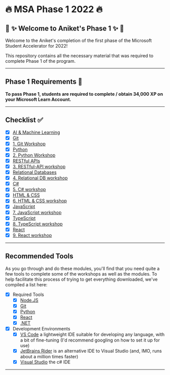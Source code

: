 # :fire: MSA Phase 1 2022 :fire:

## :tada: :sparkles: Welcome to Aniket's Phase 1 :sparkles: :tada:

Welcome to the Aniket's completion of the first phase of the Microsoft Student Accelerator for 2022!

This repository contains all the necessary material that was required to complete Phase 1 of the program.

---

## Phase 1 Requirements :pencil:

**To pass Phase 1, students are required to complete / obtain 34,000 XP on your Microsoft Learn Account.**

<insert screenshot of progress here>

---

## Checklist :white_check_mark:

- [x] [AI & Machine Learning](https://docs.microsoft.com/en-us/learn/paths/get-started-with-artificial-intelligence-on-azure/)
- [x] [Git](https://docs.microsoft.com/en-us/learn/modules/introduction-to-github/)
- [x] [1. Git Workshop](https://github.com/NZMSA/2022-Phase-1/tree/main/1.%20Git%20workshop)
- [x] [Python](https://docs.microsoft.com/en-us/learn/paths/beginner-python/)
- [x] [2. Python Workshop](https://github.com/NZMSA/2022-Phase-1/tree/main/2.%20Python%20workshop)
- [x] [RESTful APIs](https://docs.microsoft.com/en-us/learn/modules/build-web-api-minimal-api/)
- [x] [3. RESTful-API workshop](https://github.com/NZMSA/2022-Phase-1/tree/main/3.%20RESTful-API%20workshop)
- [x] [Relational Databases](https://docs.microsoft.com/en-us/learn/modules/explore-relational-data-offerings/)
- [x] [4. Relational DB workshop](https://github.com/NZMSA/2022-Phase-1/tree/main/4.%20Relational%20DB%20workshop)
- [x] [C#](https://docs.microsoft.com/en-us/learn/paths/csharp-first-steps/)
- [x] [5. C# workshop](https://github.com/NZMSA/2022-Phase-1/tree/main/5.%20C%23%20workshop)
- [x] [HTML & CSS](https://docs.microsoft.com/en-us/learn/modules/build-simple-website/)
- [x] [6. HTML & CSS workshop](https://github.com/NZMSA/2022-Phase-1/tree/main/6.%20HTML%2BCSS%20workshop)
- [x] [JavaScript](https://docs.microsoft.com/en-us/learn/paths/web-development-101/)
- [x] [7. JavaScript workshop](https://github.com/NZMSA/2022-Phase-1/tree/main/7.%20JS%20workshop)
- [x] [TypeScript](https://docs.microsoft.com/en-us/learn/paths/build-javascript-applications-typescript/)
- [x] [8. TypeScript workshop](https://github.com/NZMSA/2022-Phase-1/tree/main/8.%20Typescript%20workshop)
- [x] [React](https://docs.microsoft.com/en-us/learn/paths/react/)
- [x] [9. React workshop](./9.%20React%20workshop/)

---

## Recommended Tools

As you go through and do these modules, you'll find that you need quite a few tools to complete some of the workshops as well as the modules. To help facilitate this process of trying to get everything downloaded, we've compiled a list here:

- [x] Required Tools
  - [x] [Node.JS](https://nodejs.org/en/)
  - [x] [Git](https://git-scm.com/)
  - [x] [Python](https://www.python.org/downloads/)
  - [x] [React](https://reactjs.org/docs/create-a-new-react-app.html)
  - [x] [.NET](https://dotnet.microsoft.com/en-us/download)
- [x] Development Environments
  - [x] [VS Code](https://code.visualstudio.com/) a lightweight IDE suitable for developing any language, with a bit of fine-tuning (I'd recommend googling on how to set it up for use)
  - [x] [JetBrains Rider](https://www.jetbrains.com/rider/) is an alternative IDE to Visual Studio (and, IMO, runs about a million times faster)
  - [x] [Visual Studio](https://visualstudio.microsoft.com/vs/community/) the c# IDE
---